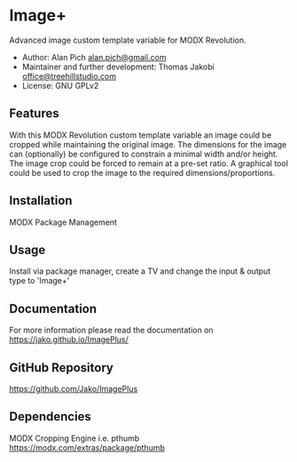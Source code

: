 # Image+

Advanced image custom template variable for MODX Revolution.

- Author: Alan Pich <alan.pich@gmail.com>
- Maintainer and further development: Thomas Jakobi <office@treehillstudio.com>
- License: GNU GPLv2

## Features

With this MODX Revolution custom template variable an image could be cropped
while maintaining the original image. The dimensions for the image can
(optionally) be configured to constrain a minimal width and/or height. The image
crop could be forced to remain at a pre-set ratio. A graphical tool could be
used to crop the image to the required dimensions/proportions.

## Installation

MODX Package Management

## Usage

Install via package manager, create a TV and change the input & output type to
'Image+'

## Documentation

For more information please read the documentation on
https://jako.github.io/ImagePlus/

## GitHub Repository

https://github.com/Jako/ImagePlus

## Dependencies

MODX Cropping Engine i.e. pthumb <https://modx.com/extras/package/pthumb>
